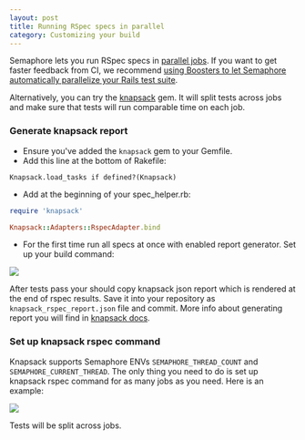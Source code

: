 ```yaml
---
layout: post
title: Running RSpec specs in parallel
category: Customizing your build
---
```


Semaphore lets you run RSpec specs in [parallel jobs](https://semaphoreci.com/parallelism). 
If you want to get faster feedback from CI, we recommend 
[using Boosters to let Semaphore automatically parallelize your Rails test suite](/docs/about-boosters.html).

Alternatively, you can try the [knapsack](https://github.com/ArturT/knapsack) gem. It
will split tests across jobs and make sure that tests will run comparable time
on each job.

### Generate knapsack report

- Ensure you've added the `knapsack` gem to your Gemfile.
- Add this line at the bottom of Rakefile:
```
Knapsack.load_tasks if defined?(Knapsack)
```
- Add at the beginning of your spec_helper.rb:

```ruby
require 'knapsack'

Knapsack::Adapters::RspecAdapter.bind
```

- For the first time run all specs at once with enabled report generator. Set up
your build command:

<img src="/docs/assets/img/running-rspec-specs-in-threads/knapsack-generate-report.png" class="img-bordered-padding img-responsive">

After tests pass your should copy knapsack json report which is rendered at the
end of rspec results. Save it into your repository as
`knapsack_rspec_report.json` file and commit. More info about generating report
you will find in [knapsack docs](https://github.com/ArturT/knapsack#usage).

### Set up knapsack rspec command

Knapsack supports Semaphore ENVs `SEMAPHORE_THREAD_COUNT` and
`SEMAPHORE_CURRENT_THREAD`. The only thing you need to do is set up knapsack
rspec command for as many jobs as you need. Here is an example:

<img src="/docs/assets/img/running-rspec-specs-in-threads/knapsack-config-threads.png" class="img-bordered-padding img-responsive">

Tests will be split across jobs.
